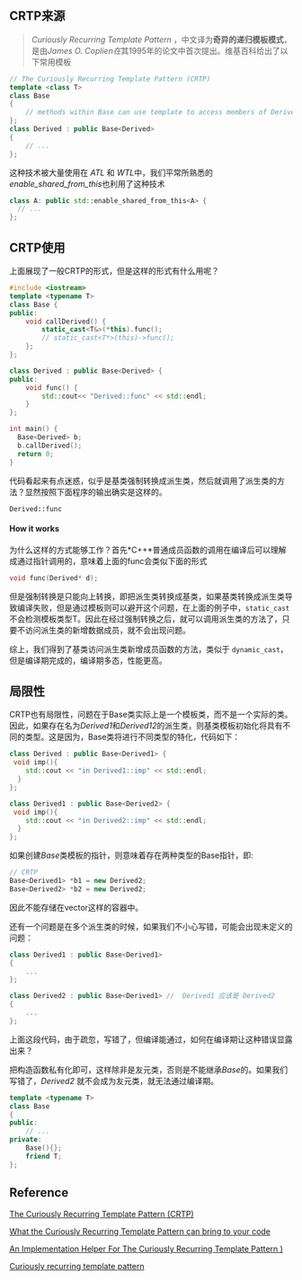## CRTP来源

>  *Curiously Recurring Template Pattern* ，中文译为**奇异的递归模板模式**，是由*James O. Coplien在*其1995年的论文中首次提出。维基百科给出了以下常用模板

```C++
// The Curiously Recurring Template Pattern (CRTP)
template <class T>
class Base
{
    // methods within Base can use template to access members of Derived
};
class Derived : public Base<Derived>
{
    // ...
};
```

这种技术被大量使用在 *ATL* 和 *WTL*中，我们平常所熟悉的 *enable_shared_from_this*也利用了这种技术

```C++
class A: public std::enable_shared_from_this<A> {
  // ...
};
```

## CRTP使用

上面展现了一般CRTP的形式，但是这样的形式有什么用呢？

```C++
#include <iostream>
template <typename T>
class Base {
public:
    void callDerived() {
        static_cast<T&>(*this).func();
        // static_cast<T*>(this)->func();
    };
};

class Derived : public Base<Derived> {
public:
    void func() {
        std::cout<< "Derived::func" << std::endl;  
    }
};

int main() {
  Base<Derived> b;
  b.callDerived();
  return 0;
}
```

代码看起来有点迷惑，似乎是基类强制转换成派生类，然后就调用了派生类的方法？显然按照下面程序的输出确实是这样的。

```
Derived::func
```

#### How it works

为什么这样的方式能够工作？首先*C++*普通成员函数的调用在编译后可以理解成通过指针调用的，意味着上面的func会类似下面的形式

```C++
void func(Derived* d);
```

但是强制转换是只能向上转换，即把派生类转换成基类，如果基类转换成派生类导致编译失败，但是通过模板则可以避开这个问题，在上面的例子中，`static_cast`不会检测模板类型T。因此在经过强制转换之后，就可以调用派生类的方法了，只要不访问派生类的新增数据成员，就不会出现问题。

综上，我们得到了基类访问派生类新增成员函数的方法，类似于 `dynamic_cast`，但是编译期完成的，编译期多态，性能更高。

## 局限性

CRTP也有局限性，问题在于Base类实际上是一个模板类，而不是一个实际的类。因此，如果存在名为*Derived1*和*Derived12*的派生类，则基类模板初始化将具有不同的类型。这是因为，Base类将进行不同类型的特化，代码如下：

```C++
class Derived : public Base<Derived1> {
 void imp(){
    std::cout << "in Derived1::imp" << std::endl;
  }
};

class Derived1 : public Base<Derived2> {
 void imp(){
    std::cout << "in Derived2::imp" << std::endl;
  }
};
```

如果创建*Base*类模板的指针，则意味着存在两种类型的Base指针，即:

```C++
// CRTP
Base<Derived1> *b1 = new Derived2;
Base<Derived2> *b2 = new Derived2;
```

因此不能存储在vector这样的容器中。



还有一个问题是在多个派生类的时候，如果我们不小心写错，可能会出现未定义的问题：

```C++
class Derived1 : public Base<Derived1>
{
    ...
};

class Derived2 : public Base<Derived1> //  Derived1 应该是 Derived2
{
    ...
};
```

上面这段代码，由于疏忽，写错了，但编译能通过，如何在编译期让这种错误显露出来？

把构造函数私有化即可，这样除非是友元类，否则是不能继承*Base*的。如果我们写错了，*Derived2* 就不会成为友元类，就无法通过编译期。

```C++
template <typename T>
class Base
{
public:
    // ...
private:
    Base(){};
    friend T;
};
```



## Reference

[The Curiously Recurring Template Pattern (CRTP) ](https://www.fluentcpp.com/2017/05/12/curiously-recurring-template-pattern/)

[What the Curiously Recurring Template Pattern can bring to your code ](https://www.fluentcpp.com/2017/05/16/what-the-crtp-brings-to-code/)

[An Implementation Helper For The Curiously Recurring Template Pattern )](https://www.fluentcpp.com/2017/05/19/crtp-helper/)

[Curiously recurring template pattern](https://en.wikipedia.org/wiki/Curiously_recurring_template_pattern)